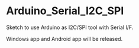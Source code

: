 # Arduino_Serial_I2C_SPI
Sketch to use Arduino as I2C/SPI tool with Serial I/F. 

Windows app and Android app will be released. 

